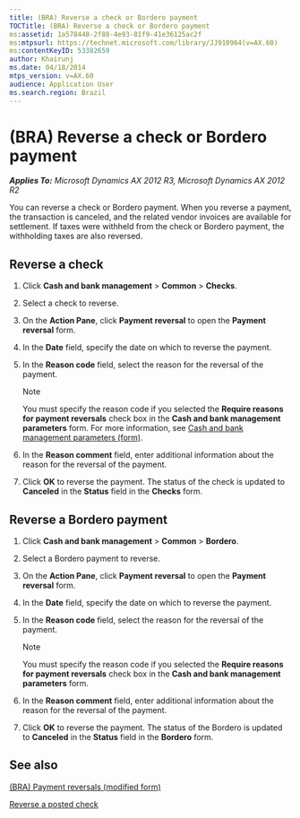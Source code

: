 ```yaml
---
title: (BRA) Reverse a check or Bordero payment
TOCTitle: (BRA) Reverse a check or Bordero payment
ms:assetid: 1a578448-2f88-4e93-81f9-41e36125ac2f
ms:mtpsurl: https://technet.microsoft.com/library/JJ910964(v=AX.60)
ms:contentKeyID: 53382659
author: Khairunj
ms.date: 04/18/2014
mtps_version: v=AX.60
audience: Application User
ms.search.region: Brazil
---
```


# (BRA) Reverse a check or Bordero payment 


_**Applies To:** Microsoft Dynamics AX 2012 R3, Microsoft Dynamics AX 2012 R2_

You can reverse a check or Bordero payment. When you reverse a payment, the transaction is canceled, and the related vendor invoices are available for settlement. If taxes were withheld from the check or Bordero payment, the withholding taxes are also reversed.

## Reverse a check

1.  Click **Cash and bank management** \> **Common** \> **Checks**.

2.  Select a check to reverse.

3.  On the **Action Pane**, click **Payment reversal** to open the **Payment reversal** form.

4.  In the **Date** field, specify the date on which to reverse the payment.

5.  In the **Reason code** field, select the reason for the reversal of the payment.
    

    > [!NOTE]
    > <P>You must specify the reason code if you selected the <STRONG>Require reasons for payment reversals</STRONG> check box in the <STRONG>Cash and bank management parameters</STRONG> form. For more information, see <A href="https://technet.microsoft.com/library/aa591289(v=ax.60)">Cash and bank management parameters (form)</A>.</P>



6.  In the **Reason comment** field, enter additional information about the reason for the reversal of the payment.

7.  Click **OK** to reverse the payment. The status of the check is updated to **Canceled** in the **Status** field in the **Checks** form.

## Reverse a Bordero payment

1.  Click **Cash and bank management** \> **Common** \> **Bordero**.

2.  Select a Bordero payment to reverse.

3.  On the **Action Pane**, click **Payment reversal** to open the **Payment reversal** form.

4.  In the **Date** field, specify the date on which to reverse the payment.

5.  In the **Reason code** field, select the reason for the reversal of the payment.
    

    > [!NOTE]
    > <P>You must specify the reason code if you selected the <STRONG>Require reasons for payment reversals</STRONG> check box in the <STRONG>Cash and bank management parameters</STRONG> form.</P>



6.  In the **Reason comment** field, enter additional information about the reason for the reversal of the payment.

7.  Click **OK** to reverse the payment. The status of the Bordero is updated to **Canceled** in the **Status** field in the **Bordero** form.

## See also

[(BRA) Payment reversals (modified form)](https://technet.microsoft.com/library/jj923375\(v=ax.60\))

[Reverse a posted check](reverse-a-posted-check.md)

  


